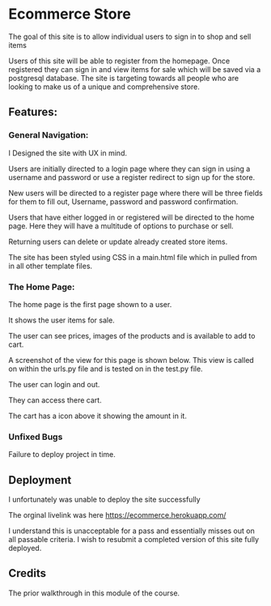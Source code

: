 # Ecommerce Store

The goal of this site is to allow individual users to sign in to shop and sell items

Users of this site will be able to register from the homepage. Once registered they can sign in and view items for sale which will be saved via a postgresql database.
The site is targeting towards all people who are looking to make us of a unique and comprehensive store.



## Features:


### General Navigation:

I Designed the site with UX in mind.

Users are initially directed to a login page where they can sign in using a username and password or use a register redirect to sign up for the store.

New users will be directed to a register page where there will be three fields for them to fill out, Username, password and password confirmation. 

Users that have either logged in or registered will be directed to the home page. Here they will have a multitude of options to purchase or sell.

Returning users can delete or update already created store items.

The site has been styled using CSS in a main.html file which in pulled from in all other template files. 


### The Home Page:

The home page is the first page shown to a user.

It shows the user items for sale. 

The user can see prices, images of the products and is available to add to cart.

A screenshot of the view for this page is shown below. This view is called on within the urls.py file and is tested on in the test.py file. 

The user can login and out.

They can access there cart. 

The cart has a icon above it showing the amount in it. 

### Unfixed Bugs

Failure to deploy project in time. 

## Deployment

I unfortunately was unable to deploy the site successfully

The orginal livelink was here https://ecommerce.herokuapp.com/

I understand this is unacceptable for a pass and essentially misses out on all passable criteria. I wish to resubmit a completed version of this site fully deployed. 


## Credits

The prior walkthrough in this module of the course. 
